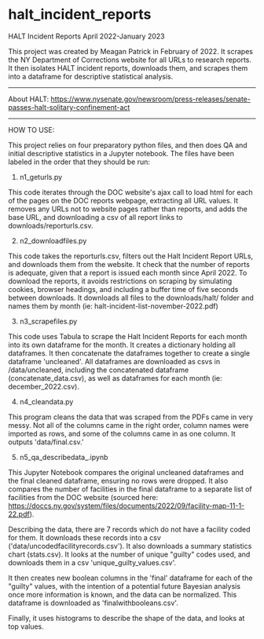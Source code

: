 # halt_incident_reports
HALT Incident Reports April 2022-January 2023

This project was created by Meagan Patrick in February of 2022. It scrapes the NY Department of Corrections website for all URLs to research reports. It then isolates HALT incident reports, downloads them, and scrapes them into a dataframe for descriptive statistical analysis. 

-------------

About HALT: https://www.nysenate.gov/newsroom/press-releases/senate-passes-halt-solitary-confinement-act

-------------

HOW TO USE:

This project relies on four preparatory python files, and then does QA and initial descriptive statistics in a Jupyter notebook. The files have been labeled in the order that they should be run:

1. n1_geturls.py

This code iterates through the DOC website's ajax call to load html for each of the pages on the DOC reports webpage, extracting all URL values. It removes any URLs not to website pages rather than reports, and adds the base URL, and downloading a csv of all report links to downloads/reporturls.csv. 

2. n2_downloadfiles.py

This code takes the reporturls.csv, filters out the Halt Incident Report URLs, and downloads them from the website. It check that the number of reports is adequate, given that a report is issued each month since April 2022. To download the reports, it avoids restrictions on scraping by simulating cookies, browser headings, and including a buffer time of five seconds between downloads. It downloads all files to the downloads/halt/ folder and names them by month (ie: halt-incident-list-november-2022.pdf)

3. n3_scrapefiles.py

This code uses Tabula to scrape the Halt Incident Reports for each month into its own dataframe for the month. It creates a dictionary holding all dataframes. It then concatenate the dataframes together to create a single dataframe 'uncleaned'. All dataframes are downloaded as csvs in /data/uncleaned, including the concatenated dataframe (concatenate_data.csv), as well as dataframes for each month (ie: december_2022.csv). 

4. n4_cleandata.py

This program cleans the data that was scraped from the PDFs came in very messy. Not all of the columns came in the right order, column names were imported as rows, and some of the columns came in as one column. It outputs 'data/final.csv.'

5. n5_qa_describedata_.ipynb

This Jupyter Notebook compares the original uncleaned dataframes and the final cleaned dataframe, ensuring no rows were dropped. It also compares the number of facilities in the final dataframe to a separate list of facilities from the DOC website (sourced here: https://doccs.ny.gov/system/files/documents/2022/09/facility-map-11-1-22.pdf). 

Describing the data, there are 7 records which do not have a facility coded for them. It downloads these records into a csv ('data/uncodedfacilityrecords.csv'). It also downloads a summary statistics chart (stats.csv). It looks at the number of unique "guilty" codes used, and downloads them in a csv 'unique_guilty_values.csv'. 

It then creates new boolean columns in the 'final' dataframe for each of the "guilty" values, with the intention of a potential future Bayesian analysis once more information is known, and the data can be normalized. This dataframe is downloaded as 'finalwithbooleans.csv'.

Finally, it uses histograms to describe the shape of the data, and looks at top values. 
